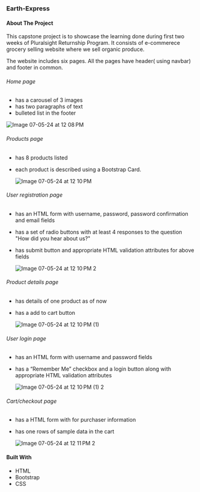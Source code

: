 
### Earth-Express

#### About The Project

This capstone project is to showcase the learning done during first two weeks of Pluralsight Returnship Program. 
It consists of e-commerece grocery selling website where we sell organic produce.

The website includes six pages. All the pages have header( using navbar) and footer in common.

###### Home page
- has a carousel of 3 images
- has two paragraphs of text
- bulleted list in the footer

![Image 07-05-24 at 12 08 PM](https://github.com/Bhawna-Bhatt/Earth-Express/assets/167182332/da51692d-5a47-475c-a167-040084a97168)


###### Products page
- has 8 products listed
- each product is described using a Bootstrap Card.

  ![Image 07-05-24 at 12 10 PM](https://github.com/Bhawna-Bhatt/Earth-Express/assets/167182332/9b333664-8957-4bf4-99de-7e5eb11f1c70)


###### User registration page
- has an HTML form with username, password, password confirmation and email fields
- has a set of radio buttons with at least 4 responses to the question "How did you hear about us?"
- has submit button and appropriate HTML validation attributes for above fields

  ![Image 07-05-24 at 12 10 PM 2](https://github.com/Bhawna-Bhatt/Earth-Express/assets/167182332/0fca25c8-528b-408f-a1ea-883a9bbd24b5)


###### Product details page
- has details of one product as of now
- has a add to cart button

  ![Image 07-05-24 at 12 10 PM (1)](https://github.com/Bhawna-Bhatt/Earth-Express/assets/167182332/551d6b3a-53db-45ac-9267-1e7e6985802d)


###### User login page
- has an HTML form with username and password fields
- has a “Remember Me” checkbox and a login button along with appropriate HTML validation attributes

  ![Image 07-05-24 at 12 10 PM (1) 2](https://github.com/Bhawna-Bhatt/Earth-Express/assets/167182332/60fb630a-4c40-4750-b625-a9131b2a1985)



###### Cart/checkout page
- has a HTML form with for purchaser information
- has one rows of sample data in the cart


  ![Image 07-05-24 at 12 11 PM 2](https://github.com/Bhawna-Bhatt/Earth-Express/assets/167182332/703926a0-c4b3-48bc-b937-945bb2e904ad)




#### Built With

- HTML
- Bootstrap
- CSS

